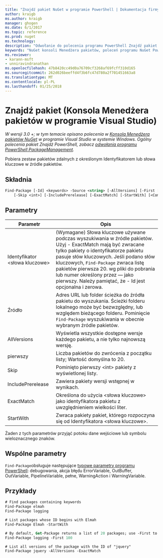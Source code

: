 ```yaml
---
title: "Znajdź pakiet NuGet w programie PowerShell | Dokumentacja firmy Microsoft"
author: kraigb
ms.author: kraigb
manager: ghogen
ms.date: 6/1/2017
ms.topic: reference
ms.prod: nuget
ms.technology: 
description: "Odwołanie do polecenia programu PowerShell Znajdź pakiet w konsoli Menedżera pakietów NuGet w programie Visual Studio."
keywords: "NuGet konsoli Menedżera pakietów, poleceń programu NuGet Powershell NuGet w programie PowerShell, Znajdź pakiet"
ms.reviewer:
- karann-msft
- unniravindranathan
ms.openlocfilehash: 47b8420cc49d0a76709cf3268af69fcff310d165
ms.sourcegitcommit: 262d026beeffd4f3b6fc47d780a2f701451663a8
ms.translationtype: MT
ms.contentlocale: pl-PL
ms.lasthandoff: 01/25/2018
---
```

# <a name="find-package-package-manager-console-in-visual-studio"></a>Znajdź pakiet (Konsola Menedżera pakietów w programie Visual Studio)

*W wersji 3.0 +; w tym temacie opisano polecenia w [Konsola Menedżera pakietów NuGet](Package-Manager-Console.md) w programie Visual Studio w systemie Windows. Ogólny polecenia pakiet Znajdź PowerShell, zobacz [odwołania programu PowerShell PackageManagement](/powershell/module/packagemanagement/?view=powershell-6).*

Pobiera zestaw pakietów zdalnych z określonym Identyfikatorem lub słowa kluczowe w źródle pakietów.

## <a name="syntax"></a>Składnia

```ps
Find-Package [-Id] <keywords> -Source <string> [-AllVersions] [-First [<int>]]
    [-Skip <int>] [-IncludePrerelease] [-ExactMatch] [-StartWith] [<CommonParameters>]
```

## <a name="parameters"></a>Parametry

| Parametr | Opis |
| --- | --- |
| Identyfikator &lt;słowa kluczowe&gt; | (Wymagane) Słowa kluczowe używane podczas wyszukiwania w źródle pakietów. Użyj - ExactMatch mają być zwracane tylko pakiety o identyfikatorze pakietu pasuje słów kluczowych. Jeśli podano słów kluczowych, `Find-Package` zwraca listę pakietów pierwsza 20. wg pliki do pobrania lub numer określony przez — jako pierwszy. Należy pamiętać, że - Id jest opcjonalna i zerowa. |
| Źródło | Adres URL lub folder ścieżka do źródła pakietu do wyszukania. Ścieżki folderu lokalnego może być bezwzględny, lub względem bieżącego folderu. Pominięcie `Find-Package` wyszukiwania w obecnie wybranym źródle pakietów. |
| AllVersions | Wyświetla wszystkie dostępne wersje każdego pakietu, a nie tylko najnowszą wersję. |
| pierwszy | Liczba pakietów do zwrócenia z początku listy; Wartość domyślna to 20. |
| Skip | Pominięto pierwszy &lt;int&gt; pakiety z wyświetlonej listy.  |
| IncludePrerelease | Zawiera pakiety wersji wstępnej w wynikach. |
| ExactMatch | Określona do użycia &lt;słowa kluczowe&gt; jako identyfikatora pakietu z uwzględnieniem wielkości liter. |
| StartWith | Zwraca pakiety pakiet, którego rozpoczyna się od Identyfikatora &lt;słowa kluczowe&gt;. |

Żaden z tych parametrów przyjąć potoku dane wejściowe lub symbolu wieloznacznego znaków.

## <a name="common-parameters"></a>Wspólne parametry

`Find-Package`obsługuje następujące [typowe parametry programu PowerShell](http://go.microsoft.com/fwlink/?LinkID=113216): debugowania, akcja błędu ErrorVariable, OutBuffer, OutVariable, PipelineVariable, pełne, WarningAction i WarningVariable.

## <a name="examples"></a>Przykłady

```ps
# Find packages containing keywords
Find-Package elmah
Find-Package logging

# List packages whose ID begins with Elmah
Find-Package Elmah -StartWith

# By default, Get-Package returns a list of 20 packages; use -First to show more
Find-Package logging -First 100

# List all versions of the package with the ID of "jquery"
Find-Package jquery -AllVersions -ExactMatch
```
